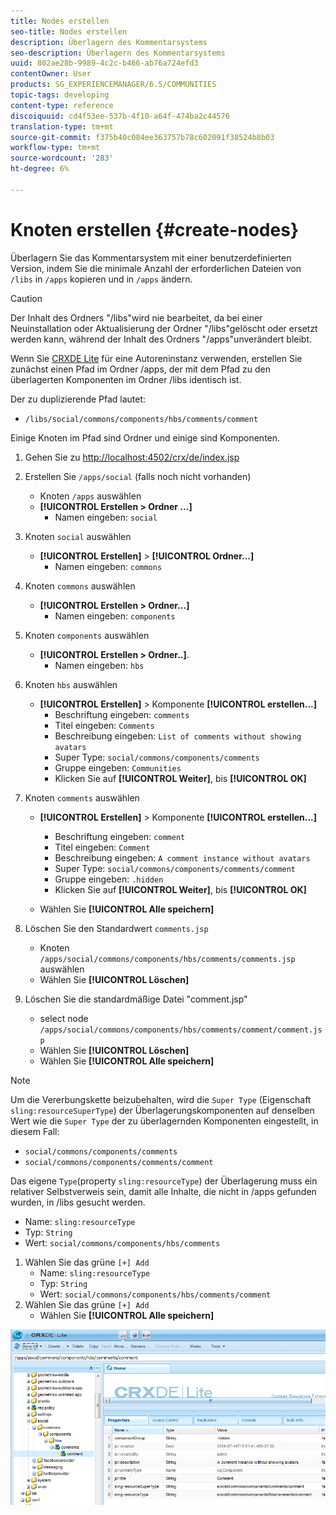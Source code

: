 ```yaml
---
title: Nodes erstellen
seo-title: Nodes erstellen
description: Überlagern des Kommentarsystems
seo-description: Überlagern des Kommentarsystems
uuid: 802ae28b-9989-4c2c-b466-ab76a724efd3
contentOwner: User
products: SG_EXPERIENCEMANAGER/6.5/COMMUNITIES
topic-tags: developing
content-type: reference
discoiquuid: cd4f53ee-537b-4f10-a64f-474ba2c44576
translation-type: tm+mt
source-git-commit: f375b40c084ee363757b78c602091f38524b8b03
workflow-type: tm+mt
source-wordcount: '283'
ht-degree: 6%

---
```



# Knoten erstellen {#create-nodes}

Überlagern Sie das Kommentarsystem mit einer benutzerdefinierten Version, indem Sie die minimale Anzahl der erforderlichen Dateien von `/libs` in `/apps` kopieren und in `/apps` ändern.

>[!CAUTION]
>
>Der Inhalt des Ordners &quot;/libs&quot;wird nie bearbeitet, da bei einer Neuinstallation oder Aktualisierung der Ordner &quot;/libs&quot;gelöscht oder ersetzt werden kann, während der Inhalt des Ordners &quot;/apps&quot;unverändert bleibt.

Wenn Sie [CRXDE Lite](../../help/sites-developing/developing-with-crxde-lite.md) für eine Autoreninstanz verwenden, erstellen Sie zunächst einen Pfad im Ordner /apps, der mit dem Pfad zu den überlagerten Komponenten im Ordner /libs identisch ist.

Der zu duplizierende Pfad lautet:

* `/libs/social/commons/components/hbs/comments/comment`

Einige Knoten im Pfad sind Ordner und einige sind Komponenten.

1. Gehen Sie zu [http://localhost:4502/crx/de/index.jsp](http://localhost:4502/crx/de/index.jsp)
1. Erstellen Sie `/apps/social` (falls noch nicht vorhanden)
   * Knoten `/apps` auswählen
   * **[!UICONTROL Erstellen > Ordner ...]**
      * Namen eingeben: `social`
1. Knoten `social` auswählen
   * **[!UICONTROL Erstellen]** >  **[!UICONTROL Ordner...]**
      * Namen eingeben: `commons`
1. Knoten `commons` auswählen
   * **[!UICONTROL Erstellen > Ordner...]**
      * Namen eingeben: `components`
1. Knoten `components` auswählen
   * **[!UICONTROL Erstellen > Ordner..]**.
      * Namen eingeben: `hbs`
1. Knoten `hbs` auswählen
   * **[!UICONTROL Erstellen]** > Komponente  **[!UICONTROL erstellen...]**
      * Beschriftung eingeben: `comments`
      * Titel eingeben: `Comments`
      * Beschreibung eingeben: `List of comments without showing avatars`
      * Super Type: `social/commons/components/comments`
      * Gruppe eingeben: `Communities`
      * Klicken Sie auf **[!UICONTROL Weiter]**, bis **[!UICONTROL OK]**
1. Knoten `comments` auswählen

   * **[!UICONTROL Erstellen]** > Komponente  **[!UICONTROL erstellen...]**

      * Beschriftung eingeben: `comment`
      * Titel eingeben: `Comment`
      * Beschreibung eingeben: `A comment instance without avatars`
      * Super Type: `social/commons/components/comments/comment`
      * Gruppe eingeben: `.hidden`
      * Klicken Sie auf **[!UICONTROL Weiter]**, bis **[!UICONTROL OK]**
   * Wählen Sie **[!UICONTROL Alle speichern]**
1. Löschen Sie den Standardwert `comments.jsp`
   * Knoten `/apps/social/commons/components/hbs/comments/comments.jsp` auswählen
   * Wählen Sie **[!UICONTROL Löschen]**
1. Löschen Sie die standardmäßige Datei &quot;comment.jsp&quot;
   * select node `/apps/social/commons/components/hbs/comments/comment/comment.jsp`
   * Wählen Sie **[!UICONTROL Löschen]**
   * Wählen Sie **[!UICONTROL Alle speichern]**

>[!NOTE]
>
>Um die Vererbungskette beizubehalten, wird die `Super Type` (Eigenschaft `sling:resourceSuperType`) der Überlagerungskomponenten auf denselben Wert wie die `Super Type` der zu überlagernden Komponenten eingestellt, in diesem Fall:
>
>* `social/commons/components/comments`
>* `social/commons/components/comments/comment`


Das eigene `Type`(property `sling:resourceType`) der Überlagerung muss ein relativer Selbstverweis sein, damit alle Inhalte, die nicht in /apps gefunden wurden, in /libs gesucht werden.
* Name: `sling:resourceType`
* Typ: `String`
* Wert: `social/commons/components/hbs/comments`

1. Wählen Sie das grüne `[+] Add`
   * Name: `sling:resourceType`
   * Typ: `String`
   * Wert: `social/commons/components/hbs/comments/comment`
1. Wählen Sie das grüne `[+] Add`
   * Wählen Sie **[!UICONTROL Alle speichern]**

![create-nodes](assets/create-nodes.png)

